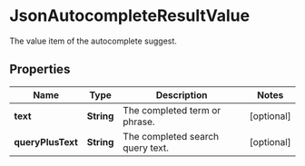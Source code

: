 

# JsonAutocompleteResultValue

The value item of the autocomplete suggest.
## Properties

Name | Type | Description | Notes
------------ | ------------- | ------------- | -------------
**text** | **String** | The completed term or phrase. |  [optional]
**queryPlusText** | **String** | The completed search query text. |  [optional]



